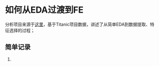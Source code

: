 # 如何从EDA过渡到FE

分析项目来源于[这里](https://www.kaggle.com/pmarcelino/data-analysis-and-feature-extraction-with-python)，基于Titanic项目数据，讲述了从简单EDA到数据提取、特征选择的过程；

## 简单记录

1. 
